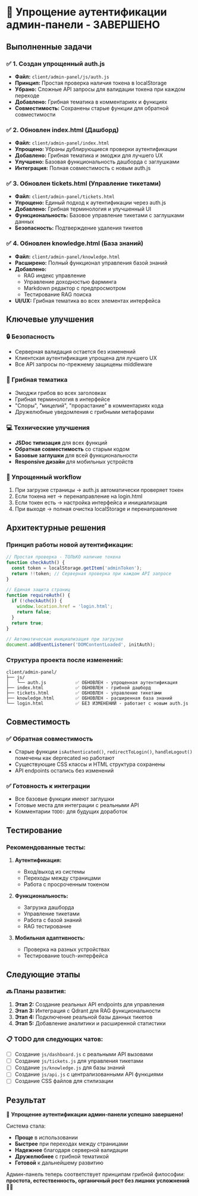 # 🍄 Упрощение аутентификации админ-панели - ЗАВЕРШЕНО

## Выполненные задачи

### ✅ 1. Создан упрощенный auth.js
- **Файл:** `client/admin-panel/js/auth.js`
- **Принцип:** Простая проверка наличия токена в localStorage
- **Убрано:** Сложные API запросы для валидации токена при каждом переходе
- **Добавлено:** Грибная тематика в комментариях и функциях
- **Совместимость:** Сохранены старые функции для обратной совместимости

### ✅ 2. Обновлен index.html (Дашборд)
- **Файл:** `client/admin-panel/index.html`
- **Упрощено:** Убраны дублирующиеся проверки аутентификации
- **Добавлено:** Грибная тематика и эмоджи для лучшего UX
- **Улучшено:** Базовая функциональность дашборда с заглушками
- **Интеграция:** Полная совместимость с новым auth.js

### ✅ 3. Обновлен tickets.html (Управление тикетами)
- **Файл:** `client/admin-panel/tickets.html`
- **Упрощено:** Единый подход к аутентификации через auth.js
- **Добавлено:** Грибная терминология и улучшенный UI
- **Функциональность:** Базовое управление тикетами с заглушками данных
- **Безопасность:** Подтверждение удаления тикетов

### ✅ 4. Обновлен knowledge.html (База знаний)
- **Файл:** `client/admin-panel/knowledge.html`
- **Расширено:** Полный функционал управления базой знаний
- **Добавлено:** 
  - RAG индекс управление
  - Управление доходностью фарминга
  - Markdown редактор с предпросмотром
  - Тестирование RAG поиска
- **UI/UX:** Грибная тематика во всех элементах интерфейса

## Ключевые улучшения

### 🔒 Безопасность
- Серверная валидация остается без изменений
- Клиентская аутентификация упрощена для лучшего UX
- Все API запросы по-прежнему защищены middleware

### 🎨 Грибная тематика
- Эмоджи грибов во всех заголовках
- Грибная терминология в интерфейсе
- "Споры", "мицелий", "прорастание" в комментариях кода
- Дружелюбные уведомления с грибными метафорами

### 💻 Технические улучшения
- **JSDoc типизация** для всех функций
- **Обратная совместимость** со старым кодом
- **Базовые заглушки** для всей функциональности
- **Responsive дизайн** для мобильных устройств

### 🔄 Упрощенный workflow
1. При загрузке страницы → auth.js автоматически проверяет токен
2. Если токена нет → перенаправление на login.html
3. Если токен есть → настройка интерфейса и инициализация
4. При выходе → полная очистка localStorage и перенаправление

## Архитектурные решения

### Принцип работы новой аутентификации:
```javascript
// Простая проверка - ТОЛЬКО наличие токена
function checkAuth() {
  const token = localStorage.getItem('adminToken');
  return !!token; // Серверная проверка при каждом API запросе
}

// Единая защита страниц
function requireAuth() {
  if (!checkAuth()) {
    window.location.href = 'login.html';
    return false;
  }
  return true;
}

// Автоматическая инициализация при загрузке
document.addEventListener('DOMContentLoaded', initAuth);
```

### Структура проекта после изменений:
```
client/admin-panel/
├── js/
│   └── auth.js           ✅ ОБНОВЛЕН - упрощенная аутентификация
├── index.html            ✅ ОБНОВЛЕН - грибной дашборд
├── tickets.html          ✅ ОБНОВЛЕН - управление тикетами
├── knowledge.html        ✅ ОБНОВЛЕН - расширенная база знаний
└── login.html            ✅ БЕЗ ИЗМЕНЕНИЙ - работает с новым auth.js
```

## Совместимость

### ✅ Обратная совместимость
- Старые функции `isAuthenticated()`, `redirectToLogin()`, `handleLogout()` помечены как deprecated но работают
- Существующие CSS классы и HTML структура сохранены
- API endpoints остались без изменений

### ✅ Готовность к интеграции
- Все базовые функции имеют заглушки
- Готовые места для интеграции с реальными API
- Комментарии `TODO:` для будущих доработок

## Тестирование

### Рекомендованные тесты:
1. **Аутентификация:**
   - Вход/выход из системы
   - Переходы между страницами
   - Работа с просроченным токеном

2. **Функциональность:**
   - Загрузка дашборда
   - Управление тикетами
   - Работа с базой знаний
   - RAG тестирование

3. **Мобильная адаптивность:**
   - Проверка на разных устройствах
   - Тестирование touch-интерфейса

## Следующие этапы

### 🔜 Планы развития:
1. **Этап 2:** Создание реальных API endpoints для управления
2. **Этап 3:** Интеграция с Qdrant для RAG функциональности  
3. **Этап 4:** Подключение реальной базы данных тикетов
4. **Этап 5:** Добавление аналитики и расширенной статистики

### 📋 TODO для следующих чатов:
- [ ] Создание `js/dashboard.js` с реальными API вызовами
- [ ] Создание `js/tickets.js` для управления тикетами
- [ ] Создание `js/knowledge.js` для базы знаний
- [ ] Создание `js/api.js` с централизованными API функциями
- [ ] Создание CSS файлов для стилизации

## Результат

🎉 **Упрощение аутентификации админ-панели успешно завершено!**

Система стала:
- **Проще** в использовании
- **Быстрее** при переходах между страницами  
- **Надежнее** благодаря серверной валидации
- **Дружелюбнее** с грибной тематикой
- **Готовой** к дальнейшему развитию

Админ-панель теперь соответствует принципам грибной философии: **простота, естественность, органичный рост без лишних усложнений** 🍄✨
